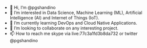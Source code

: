- 👋 Hi, I’m @pgshandino
- 👀 I’m interested in Data Science, Machine Learning (ML), Artificial Intelligence (AI) and Internet of Things (IoT).
- 🌱 I’m currently learning DevOps and Cloud Native Applications.
- 💞️ I’m looking to collaborate on any interesting project.
- 📫 How to reach me skype via live:77c3a1fd3b8da732 or twitter @pgshandino

<!---
pgshandino/pgshandino is a ✨ special ✨ repository because its `README.md` (this file) appears on your GitHub profile.
You can click the Preview link to take a look at your changes.
--->
